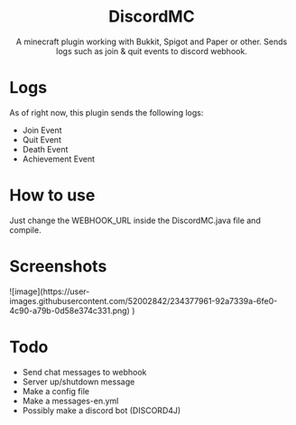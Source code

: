 <h1 align="center">DiscordMC</h1>
<p align="center">A minecraft plugin working with Bukkit, Spigot and Paper or other. Sends logs such as join &amp; quit events to discord webhook.</p>
<h1>Logs</h1>
<p>As of right now, this plugin sends the following logs:</p>  
                          
* Join Event
* Quit Event
* Death Event
* Achievement Event

<h1>How to use</h1>
<p>Just change the WEBHOOK_URL inside the DiscordMC.java file and compile.</p>
<h1>Screenshots</h1> 
![image](https://user-images.githubusercontent.com/52002842/234377961-92a7339a-6fe0-4c90-a79b-0d58e374c331.png)
)
<h1>Todo</h1>  

* Send chat messages to webhook
* Server up/shutdown message
* Make a config file
* Make a messages-en.yml
* Possibly make a discord bot (DISCORD4J)
